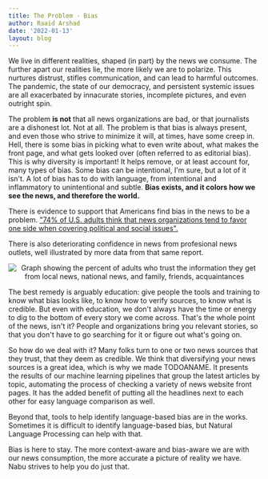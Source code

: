 ```yaml
---
title: The Problem - Bias
author: Raaid Arshad
date: '2022-01-13'
layout: blog
---
```


We live in different realities, shaped (in part) by the news we consume. The further apart our realities lie, the more likely we are to polarize. This nurtures distrust, stifles communication, and can lead to harmful outcomes. The pandemic, the state of our democracy, and persistent systemic issues are all exacerbated by innacurate stories, incomplete pictures, and even outright spin.

The problem **is not** that all news organizations are bad, or that journalists are a dishonest lot. Not at all. The problem is that bias is always present, and even those who strive to minimize it will, at times, have some creep in. Hell, there is some bias in picking what to even write about, what makes the front page, and what gets looked over (often referred to as editorial bias). This is why diversity is important! It helps remove, or at least account for, many types of bias. Some bias can be intentional, I'm sure, but a lot of it isn't. A lot of bias has to do with language, from intentional and inflammatory to unintentional and subtle. **Bias exists, and it colors how we see the news, and therefore the world.**

There is evidence to support that Americans find bias in the news to be a problem. ["74% of U.S. adults think that news organizations tend to favor one side when covering political and social issues".](https://www.pewresearch.org/journalism/2016/07/07/trust-and-accuracy/)

There is also deteriorating confidence in news from profesional news outlets, well illustrated by more data from that same report.

<p style="text-align: center;"><img src="https://www.pewresearch.org/journalism/wp-content/uploads/sites/8/2016/07/PJ_2016.07.07_Modern-News-Consumer_2-01.png?w=420" alt="Graph showing the percent of adults who trust the information they get from local news, national news, and family, friends, acquaintances">
</p>

The best remedy is arguably education: give people the tools and training to know what bias looks like, to know how to verify sources, to know what is credible. But even with education, we don't always have the time or energy to dig to the bottom of every story we come across. That's the whole point of the news, isn't it? People and organizations bring you relevant stories, so that you don't have to go searching for it or figure out what's going on.

So how do we deal with it? Many folks turn to one or two news sources that they trust, that they deem as credible. We think that diversifying your news sources is a great idea, which is why we made TODOANAME. It presents the results of our machine learning pipelines that group the latest articles by topic, automating the process of checking a variety of news website front pages. It has the added benefit of putting all the headlines next to each other for easy language comparison as well.

Beyond that, tools to help identify language-based bias are in the works. Sometimes it is difficult to identify language-based bias, but Natural Language Processing can help with that.

Bias is here to stay. The more context-aware and bias-aware we are with our news consumption, the more accurate a picture of reality we have. Nabu strives to help you do just that.